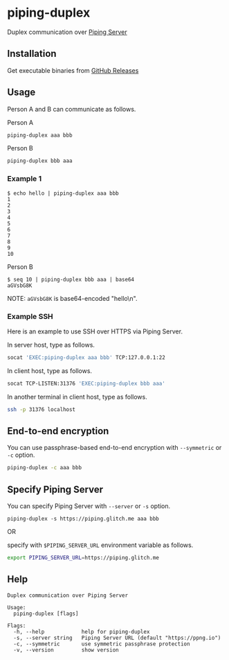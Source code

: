 # piping-duplex
Duplex communication over [Piping Server](https://github.com/nwtgck/piping-server)

## Installation

Get executable binaries from [GitHub Releases](https://github.com/nwtgck/go-piping-duplex/releases)

## Usage

Person A and B can communicate as follows.

Person A
```bash
piping-duplex aaa bbb
```

Person B
```bash
piping-duplex bbb aaa
```

### Example 1

```console
$ echo hello | piping-duplex aaa bbb
1
2
3
4
5
6
7
8
9
10
```

Person B
```console
$ seq 10 | piping-duplex bbb aaa | base64
aGVsbG8K
```

NOTE: `aGVsbG8K` is base64-encoded "hello\n".

### Example SSH

Here is an example to use SSH over HTTPS via Piping Server.

In server host, type as follows.
```bash
socat 'EXEC:piping-duplex aaa bbb' TCP:127.0.0.1:22
```

In client host, type as follows.
```bash
socat TCP-LISTEN:31376 'EXEC:piping-duplex bbb aaa'
````

In another terminal in client host, type as follows.

```bash
ssh -p 31376 localhost
```

## End-to-end encryption

You can use passphrase-based end-to-end encryption with `--symmetric` or `-c` option.

```bash
piping-duplex -c aaa bbb
```

## Specify Piping Server

You can specify Piping Server with `--server` or `-s` option.

```
piping-duplex -s https://piping.glitch.me aaa bbb
```

OR

specify with `$PIPING_SERVER_URL` environment variable as follows.

```bash
export PIPING_SERVER_URL=https://piping.glitch.me
```

## Help

```
Duplex communication over Piping Server

Usage:
  piping-duplex [flags]

Flags:
  -h, --help            help for piping-duplex
  -s, --server string   Piping Server URL (default "https://ppng.io")
  -c, --symmetric       use symmetric passphrase protection
  -v, --version         show version
```

